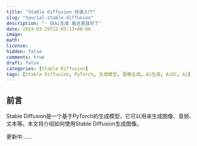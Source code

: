 ```yaml
---
title: "Stable Diffusion 快速入门"
slug: "tourial-stable-diffusion"
description: "- 玩Ai生成 看这里就对了"
date: 2024-03-29T12:03:13+08:00
image: 
math: 
license: 
hidden: false
comments: true
draft: false
categories: [Stable Diffusion]
tags: [Stable Diffusion, PyTorch, 生成模型, 图像生成, Ai生成, AiGC, Ai]
---
```


## 前言

Stable Diffusion是一个基于PyTorch的生成模型，它可以用来生成图像、音频、文本等。本文将介绍如何使用Stable Diffusion生成图像。

更新中……
